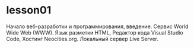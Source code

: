 # lesson01
Начало веб-разработки и программирования, введение. Сервис World Wide Web (WWW). Язык разметки HTML, Редактор кода Visual Studio Code, Хостинг Neocities.org. Локальный сервер Live Server.
